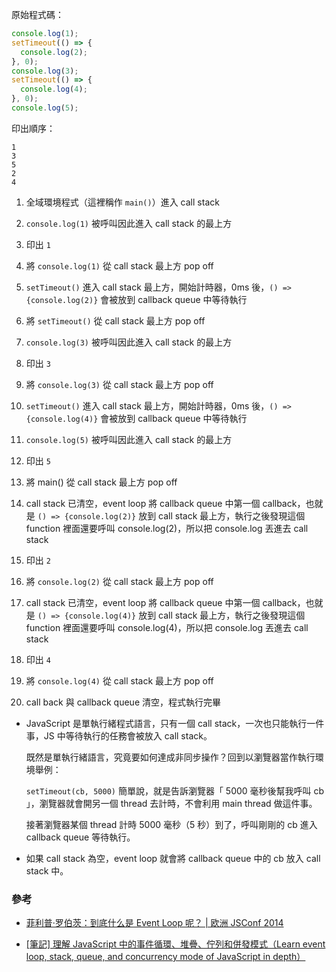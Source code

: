 原始程式碼：

```js
console.log(1);
setTimeout(() => {
  console.log(2);
}, 0);
console.log(3);
setTimeout(() => {
  console.log(4);
}, 0);
console.log(5);
```

印出順序：

```
1
3
5
2
4
```

1. 全域環境程式（這裡稱作 `main()`）進入 call stack

2. `console.log(1)` 被呼叫因此進入 call stack 的最上方
3. 印出 `1`
4. 將 `console.log(1)` 從 call stack 最上方 pop off
5. `setTimeout()` 進入 call stack 最上方，開始計時器，0ms 後，`() => {console.log(2)}` 會被放到 callback queue 中等待執行
6. 將 `setTimeout()` 從 call stack 最上方 pop off
7. `console.log(3)` 被呼叫因此進入 call stack 的最上方
8. 印出 `3`
9. 將 `console.log(3)` 從 call stack 最上方 pop off
10. `setTimeout()` 進入 call stack 最上方，開始計時器，0ms 後，`() => {console.log(4)}` 會被放到 callback queue 中等待執行
11. `console.log(5)` 被呼叫因此進入 call stack 的最上方
12. 印出 `5`
13. 將 main() 從 call stack 最上方 pop off
14. call stack 已清空，event loop 將 callback queue 中第一個 callback，也就是 `() => {console.log(2)}` 放到 call stack 最上方，執行之後發現這個 function 裡面還要呼叫 console.log(2)，所以把 console.log 丟進去 call stack
15. 印出 `2`
16. 將 `console.log(2)` 從 call stack 最上方 pop off
17. call stack 已清空，event loop 將 callback queue 中第一個 callback，也就是 `() => {console.log(4)}` 放到 call stack 最上方，執行之後發現這個 function 裡面還要呼叫 console.log(4)，所以把 console.log 丟進去 call stack
18. 印出 `4`
19. 將 `console.log(4)` 從 call stack 最上方 pop off
20. call back 與 callback queue 清空，程式執行完畢

- JavaScript 是單執行緒程式語言，只有一個 call stack，一次也只能執行一件事，JS 中等待執行的任務會被放入 call stack。

  既然是單執行緒語言，究竟要如何達成非同步操作？回到以瀏覽器當作執行環境舉例：

  `setTimeout(cb, 5000)`
  簡單說，就是告訴瀏覽器「 5000 毫秒後幫我呼叫 cb 」，瀏覽器就會開另一個 thread 去計時，不會利用 main thread 做這件事。

  接著瀏覽器某個 thread 計時 5000 毫秒（5 秒）到了，呼叫剛剛的 cb 進入 callback queue 等待執行。

- 如果 call stack 為空，event loop 就會將 callback queue 中的 cb 放入 call stack 中。

### 參考

- [菲利普·罗伯茨：到底什么是 Event Loop 呢？ | 欧洲 JSConf 2014](https://www.youtube.com/watch?v=8aGhZQkoFbQ&list=WL&index=43&t=32s&ab_channel=JSConf)

- [[筆記] 理解 JavaScript 中的事件循環、堆疊、佇列和併發模式（Learn event loop, stack, queue, and concurrency mode of JavaScript in depth）](https://pjchender.blogspot.com/2017/08/javascript-learn-event-loop-stack-queue.html)
